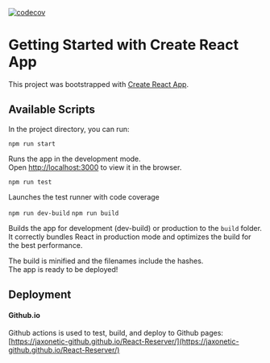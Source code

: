 [![codecov](https://codecov.io/gh/jaxonetic-github/React-Reserver/branch/hashrouter/graph/badge.svg?token=50hHSCbMPG)](https://codecov.io/gh/jaxonetic-github/React-Reserver)

# Getting Started with Create React App

This project was bootstrapped with [Create React App](https://github.com/facebook/create-react-app).

## Available Scripts

In the project directory, you can run:

`npm run start`

Runs the app in the development mode.\
Open [http://localhost:3000](http://localhost:3000) to view it in the browser.

`npm run test`

Launches the test runner with code coverage

`npm run dev-build`
`npm run build`

Builds the app for development (dev-build) or production to the `build` folder.\
It correctly bundles React in production mode and optimizes the build for the best performance.

The build is minified and the filenames include the hashes.\
The app is ready to be deployed!


## Deployment

#### Github.io 

Github actions is used to test, build, and deploy to Github pages: [https://jaxonetic-github.github.io/React-Reserver/](https://jaxonetic-github.github.io/React-Reserver/)